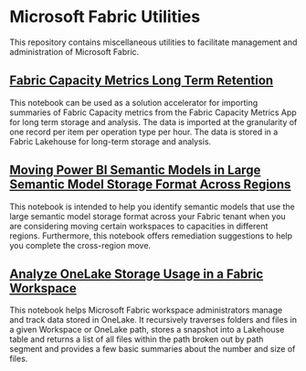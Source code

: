 # Microsoft Fabric Utilities
This repository contains miscellaneous utilities to facilitate management and administration of Microsoft Fabric.

## [Fabric Capacity Metrics Long Term Retention](/Fabric%20Capacity%20Metrics%20Long%20Term%20Retention.ipynb)
This notebook can be used as a solution accelerator for importing summaries of Fabric Capacity metrics from the Fabric Capacity Metrics App for long term storage and analysis. The data is imported at the granularity of one record per item per operation type per hour. The data is stored in a Fabric Lakehouse for long-term storage and analysis.

## [Moving Power BI Semantic Models in Large Semantic Model Storage Format Across Regions](/Large%20Semantic%20Model%20Storage%20Format%20assessment.ipynb)
This notebook is intended to help you identify semantic models that use the large semantic model storage format across your Fabric tenant when you are considering moving certain workspaces to capacities in different regions. Furthermore, this notebook offers remediation suggestions to help you complete the cross-region move.

## [Analyze OneLake Storage Usage in a Fabric Workspace](/Analyze%20OneLake%20Storage%20Usage.ipynb)
This notebook helps Microsoft Fabric workspace administrators manage and track data stored in OneLake. It recursively traverses folders and files in a given Workspace or OneLake path, stores a snapshot into a Lakehouse table and returns a list of all files within the path broken out by path segment and provides a few basic summaries about the number and size of files.
